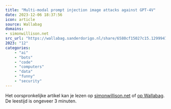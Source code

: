 ```yaml
---
title: "Multi-modal prompt injection image attacks against GPT-4V"
date: 2023-12-06 18:37:56
icon: article
source: Wallabag
domains:
- simonwillison.net
src_url: "https://wallabag.sanderdorigo.nl/share/6580cf15027c15.12999476"
2023: "12"
categories:
    - "ai"
    - "bots"
    - "code"
    - "computers"
    - "data"
    - "funny"
    - "security"
---
```

Het oorspronkelijke artikel kan je lezen op [simonwillison.net](https://simonwillison.net/2023/Oct/14/multi-modal-prompt-injection/) of [op Wallabag](https://wallabag.sanderdorigo.nl/share/6580cf15027c15.12999476). De leestijd is ongeveer 3 minuten.